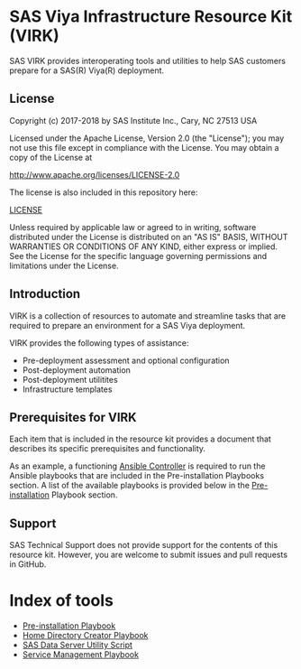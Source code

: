 # SAS Viya Infrastructure Resource Kit (VIRK)

SAS VIRK provides interoperating tools and utilities to help SAS customers prepare for a SAS(R) Viya(R) deployment.

## License

Copyright (c) 2017-2018 by SAS Institute Inc., Cary, NC 27513 USA

Licensed under the Apache License, Version 2.0 (the "License"); 
you may not use this file except in compliance with the License. 
You may obtain a copy of the License at

   http://www.apache.org/licenses/LICENSE-2.0
   
The license is also included in this repository here:

   [LICENSE](LICENSE)

Unless required by applicable law or agreed to in writing, software 
distributed under the License is distributed on an "AS IS" BASIS, 
WITHOUT WARRANTIES OR CONDITIONS OF ANY KIND, either express or implied. 
See the License for the specific language governing permissions and 
limitations under the License.

## Introduction
VIRK is a collection of resources to automate and streamline tasks that are required to prepare an environment for a SAS Viya deployment.

VIRK provides the following types of assistance:

  * Pre-deployment assessment and optional configuration
  * Post-deployment automation
  * Post-deployment utilitites
  * Infrastructure templates

## Prerequisites for VIRK
Each item that is included in the resource kit provides a document that describes its specific prerequisites and functionality.

As an example, a functioning [Ansible Controller](http://docs.ansible.com/ansible/latest/intro_installation.html) is required to run  the Ansible playbooks that are included in the Pre-installation Playbooks section. A list of the available playbooks is provided below in the [Pre-installation](playbooks/pre-install-playbook) Playbook section.

## Support
SAS Technical Support does not provide support for the contents of this resource kit. However, you are welcome to submit issues and pull requests in GitHub.

# Index of tools

* [Pre-installation Playbook](playbooks/pre-install-playbook)
* [Home Directory Creator Playbook](playbooks/home-directory-createor)
* [SAS Data Server Utility Script](utilities/postgres/viya)
* [Service Management Playbook](playbooks/service-management)
